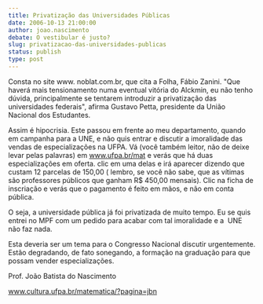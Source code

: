 ```yaml
---
title: Privatização das Universidades Públicas
date: 2006-10-13 21:00:00
author: joao.nascimento
debate: O vestibular é justo?
slug: privatizacao-das-universidades-publicas
status: publish 
type: post
---
```


Consta no site www. noblat.com.br, que cita a Folha, Fábio Zanini. "Que haverá mais tensionamento numa eventual vitória do Alckmin, eu não tenho dúvida, principalmente se tentarem introduzir a privatização das universidades federais", afirma Gustavo Petta, presidente da União Nacional dos Estudantes.  



Assim é hipocrisia. Este passou em frente ao meu departamento, quando em campanha para a UNE, e não quis entrar e discutir a imoralidade das vendas de especializações na UFPA. Vá (você também leitor, não de deixe levar pelas palavras) em www.ufpa.br/mat e verás que há duas especializações em oferta. clic em uma delas e irá aparecer dizendo que custam 12 parcelas de 150,00 ( lembro, se você não sabe, que as vítimas são professores públicos que ganham R$ 450,00 mensais). Clic na ficha de inscriação e verás que o pagamento é feito em mãos, e não em conta pública. 
 



O seja, a universidade pública já foi privatizada de muito tempo. Eu se quis entrei no MPF com um pedido para acabar com tal imoralidade e a  UNE não faz nada.


Esta deveria ser um tema para o Congresso Nacional discutir urgentemente. Estão degradando, de fato sonegando, a formação na graduação para que possam vender especializações. 


Prof. João Batista do Nascimento 
 



www.cultura.ufpa.br/matematica/?pagina=jbn 
 










